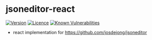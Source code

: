 # jsoneditor-react
[![Version](https://img.shields.io/npm/v/jsoneditor-react.svg)](https://www.npmjs.com/package/jsoneditor-react)
[![Licence](https://img.shields.io/npm/l/jsoneditor-react.svg)](https://github.com/vankop/jsoneditor-react/blob/master/LICENSE)
[![Known Vulnerabilities](https://snyk.io/test/github/vankop/jsoneditor-react/badge.svg?targetFile=package.json)](https://snyk.io/test/github/vankop/jsoneditor-react?targetFile=package.json)

* react implementation for https://github.com/josdejong/jsoneditor
